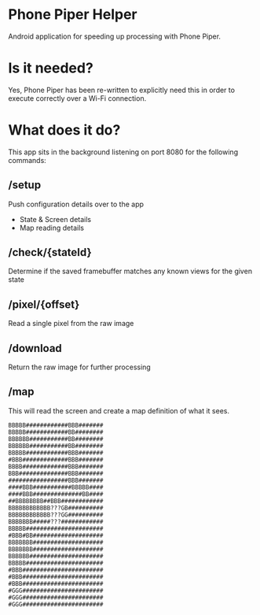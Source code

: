 # Phone Piper Helper
Android application for speeding up processing with Phone Piper.

# Is it needed?

Yes, Phone Piper has been re-written to explicitly need this in order to execute correctly over a Wi-Fi connection.

# What does it do?

This app sits in the background listening on port 8080 for the following commands:

## /setup
Push configuration details over to the app
* State & Screen details
* Map reading details

## /check/{stateId}
Determine if the saved framebuffer matches any known views for the given state

## /pixel/{offset}
Read a single pixel from the raw image

## /download
Return the raw image for further processing

## /map
This will read the screen and create a map definition of what it sees.

```
BBBBB############BBB#######
BBBBB############BB########
BBBBBB###########BB########
BBBBBB###########BB########
BBBBB############BBB#######
#BBB#############BBB#######
BBBB#############BBB#######
BBB##############BBB#######
#################BBB#######
####BBB###########BBBBB####
####BBB##############BB####
##BBBBBBBB##BBB############
BBBBBBBBBBBB???GB##########
BBBBBBBBBBBB???GG##########
BBBBBBB#####???############
BBBBB######################
#BBB#BB####################
BBBBBBB####################
BBBBBBB####################
BBBBBB#####################
BBBBB######################
#BBB#######################
#BBB#######################
#BBB#######################
#GGG#######################
#GGG#######################
#GGG#######################
```
